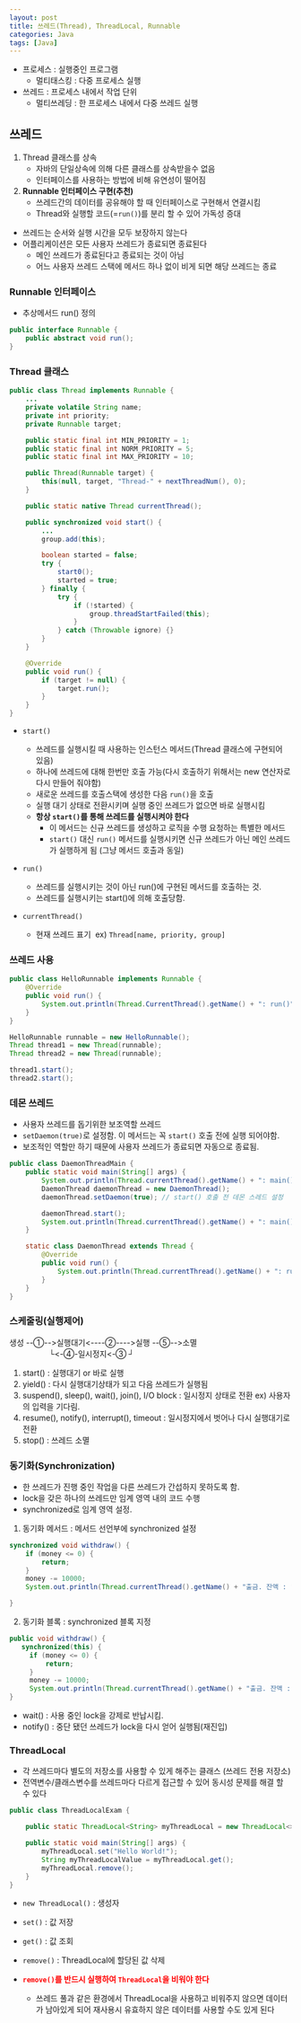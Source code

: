 ```yaml
---
layout: post
title: 쓰레드(Thread), ThreadLocal, Runnable
categories: Java
tags: [Java]
---
```


- 프로세스 : 실행중인 프로그램                                     
  - 멀티태스킹 : 다중 프로세스 실행
- 쓰레드 : 프로세스 내에서 작업 단위      
  - 멀티쓰레딩 : 한 프로세스 내에서 다중 쓰레드 실행

## 쓰레드
1. Thread 클래스를 상속
   - 자바의 단일상속에 의해 다른 클래스를 상속받을수 없음
   - 인터페이스를 사용하는 방법에 비해 유연성이 떨어짐
2. **Runnable 인터페이스 구현(추천)**
   - 쓰레드간의 데이터를 공유해야 할 때 인터페이스로 구현해서 연결시킴
   - Thread와 실행할 코드(=`run()`)를 분리 할 수 있어 가독성 증대

- 쓰레드는 순서와 실행 시간을 모두 보장하지 않는다
- 어플리케이션은 모든 사용자 쓰레드가 종료되면 종료된다
    - 메인 쓰레드가 종료된다고 종료되는 것이 아님
    - 어느 사용자 쓰레드 스택에 메서드 하나 없이 비게 되면 해당 쓰레드는 종료 

### Runnable 인터페이스
- 추상메서드 run() 정의

```java
public interface Runnable {
    public abstract void run();
}
```

### Thread 클래스

```java
public class Thread implements Runnable {
	...
	private volatile String name;
	private int priority;
	private Runnable target;

	public static final int MIN_PRIORITY = 1;
	public static final int NORM_PRIORITY = 5;
	public static final int MAX_PRIORITY = 10;

	public Thread(Runnable target) {
		this(null, target, "Thread-" + nextThreadNum(), 0);
	}

	public static native Thread currentThread();

	public synchronized void start() {
		...
		group.add(this);

		boolean started = false;
		try {
			start0();
			started = true;
		} finally {
			try {
				if (!started) {
					group.threadStartFailed(this);
				}
			} catch (Throwable ignore) {}
		}
	}

	@Override
	public void run() {
		if (target != null) {
			target.run();
		}
	}
}
```

- `start()`
  - 쓰레드를 실행시킬 때 사용하는 인스턴스 메서드(Thread 클래스에 구현되어 있음)
  - 하나에 쓰레드에 대해 한번만 호출 가능(다시 호출하기 위해서는 new 연산자로 다시 만들어 줘야함)
  - 새로운 쓰레드를 호출스택에 생성한 다음 `run()`을 호출
  - 실행 대기 상태로 전환시키며 실행 중인 쓰레드가 없으면 바로 실행시킴
  - **항상 `start()`를 통해 쓰레드를 실행시켜야 한다**
	- 이 메서드는 신규 쓰레드를 생성하고 로직을 수행 요청하는 특별한 메서드
	- `start()` 대신 `run()` 메서드를 실행시키면 신규 쓰레드가 아닌 메인 쓰레드가 실행하게 됨 (그냥 메서드 호출과 동일)

- `run()`
  - 쓰레드를 실행시키는 것이 아닌 run()에 구현된 메서드를 호출하는 것.
  - 쓰레드를 실행시키는 start()에 의해 호출당함.

- `currentThread()`
  - 현재 쓰레드 표기  ex) `Thread[name, priority, group]`

### 쓰레드 사용

```java
public class HelloRunnable implements Runnable {
    @Override
    public void run() {
        System.out.println(Thread.CurrentThread().getName() + ": run()");
    }
}
```

```java
HelloRunnable runnable = new HelloRunnable();
Thread thread1 = new Thread(runnable);
Thread thread2 = new Thread(runnable);

thread1.start();
thread2.start();
```

### 데몬 쓰레드
- 사용자 쓰레드를 돕기위한 보조역할 쓰레드
- `setDaemon(true)`로 설정함. 이 메서드는 꼭 `start()` 호출 전에 실행 되어야함.
- 보조적인 역할만 하기 때문에 사용자 쓰레드가 종료되면 자동으로 종료됨.
    
```java
public class DaemonThreadMain {
    public static void main(String[] args) {
        System.out.println(Thread.currentThread().getName() + ": main() start");
        DaemonThread daemonThread = new DaemonThread(); 
        daemonThread.setDaemon(true); // start() 호출 전 데몬 스레드 설정

        daemonThread.start();
        System.out.println(Thread.currentThread().getName() + ": main() end");
    }

    static class DaemonThread extends Thread {
        @Override
        public void run() {
            System.out.println(Thread.currentThread().getName() + ": run() start");
        }
    }
}
```

### 스케줄링(실행제어)
생성 --①-->실행대기<----②---->실행 --⑤-->소멸  
                  └<-④-일시정지<-③ ┘

1. start() : 실행대기 or 바로 실행 <br>
2. yield() : 다시 실행대기상태가 되고 다음 쓰레드가 실행됨<br>
3. suspend(), sleep(), wait(), join(), I/O block : 일시정지 상태로 전환 ex) 사용자의 입력을 기다림.<br>
4. resume(), notify(), interrupt(), timeout : 일시정지에서 벗어나 다시 실행대기로 전환<br>
5. stop() : 쓰레드 소멸

### 동기화(Synchronization)
- 한 쓰레드가 진행 중인 작업을 다른 쓰레드가 간섭하지 못하도록 함.
- lock을 갖은 하나의 쓰레드만 임계 영역 내의 코드 수행
- synchronized로 임계 영역 설정.

1. 동기화 메서드 : 메서드 선언부에 synchronized 설정

```java
synchronized void withdraw() {
	if (money <= 0) {
	    return;
	}
	money -= 10000;
	System.out.println(Thread.currentThread().getName() + "출금. 잔액 : " + money);

}
```

2. 동기화 블록 : synchronized 블록 지정

```java
public void withdraw() {
   synchronized(this) {
	 if (money <= 0) {
	     return;
	 }
	 money -= 10000;
	 System.out.println(Thread.currentThread().getName() + "출금. 잔액 : " + money);
}
```
- wait() : 사용 중인 lock을 강제로 반납시킴.
- notify() : 중단 됐던 쓰레드가 lock을 다시 얻어 실행됨(재진입)


### ThreadLocal
- 각 쓰레드마다 별도의 저장소를 사용할 수 있게 해주는 클래스 (쓰레드 전용 저장소)
- 전역변수/클래스변수를 쓰레드마다 다르게 접근할 수 있어 동시성 문제를 해결 할 수 있다

```java
public class ThreadLocalExam {

	public static ThreadLocal<String> myThreadLocal = new ThreadLocal<>();

	public static void main(String[] args) {
		myThreadLocal.set("Hello World!");
		String myThreadLocalValue = myThreadLocal.get();
		myThreadLocal.remove();
	}
}
```
- `new ThreadLocal()` : 생성자
- `set()` : 값 저장
- `get()` : 값 조회
- `remove()` : ThreadLocal에 할당된 값 삭제

- **<span style="color:red">`remove()`를 반드시 실행하여 `ThreadLocal`을 비워야 한다</span>**
  - 쓰레드 풀과 같은 환경에서 ThreadLocal을 사용하고 비워주지 않으면 데이터가 남아있게 되어 재사용시 유효하지 않은 데이터를 사용할 수도 있게 된다 

